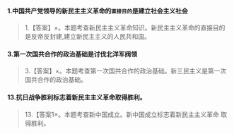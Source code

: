 #### 1.中国共产党领导的新民主主义革命的`直接目的`是建立社会主义社会
>   1.【答案】×。本题考查新民主主义革命知识。新民主主义革命的直接目的
    是反帝反封建,建立新民主主义的人民共和国。

#### 3.第一次国共合作的政治基础是讨伐北洋军阀领
>   3.【答案】×。本题考查第一次国共合作的政治基础。新三民主义是第一次
    国共合作的政治基础。

#### 13.抗日战争胜利标志着新民主主义革命取得胜利。
>   13.【答案1×。本题考查新中国成立。新中国成立标志着新民主主义革命
    取得胜利。


















    